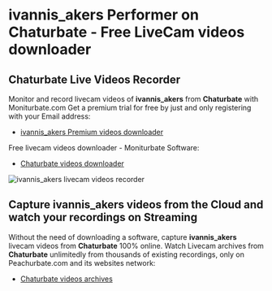# ivannis_akers Performer on Chaturbate - Free LiveCam videos downloader

## Chaturbate Live Videos Recorder

Monitor and record livecam videos of **ivannis_akers** from **Chaturbate** with Moniturbate.com
Get a premium trial for free by just and only registering with your Email address:
* [ivannis_akers Premium videos downloader](https://moniturbate.com/request-demo-licence-key.html)

Free livecam videos downloader - Moniturbate Software:
* [Chaturbate videos downloader](https://moniturbate.com/moniturbate-download-software.html)

![ivannis_akers livecam videos recorder](https://peachurnet.com/templates/moniturbate-software.png)


## Capture ivannis_akers videos from the Cloud and watch your recordings on Streaming

Without the need of downloading a software, capture **ivannis_akers** livecam videos from **Chaturbate** 100% online.
Watch Livecam archives from **Chaturbate** unlimitedly from thousands of existing recordings, only on Peachurbate.com and its websites network:
* [Chaturbate videos archives](https://peachurnet.com/)